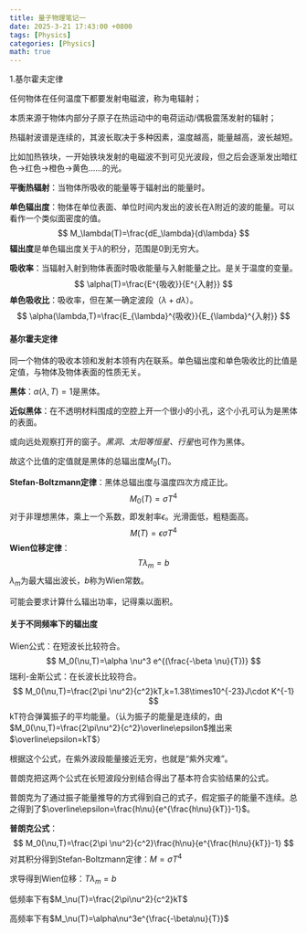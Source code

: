 ```yaml
---
title: 量子物理笔记一
date: 2025-3-21 17:43:00 +0800
tags: [Physics]
categories: [Physics]
math: true
---
```


1.基尔霍夫定律

任何物体在任何温度下都要发射电磁波，称为电辐射；

本质来源于物体内部分子原子在热运动中的电荷运动/偶极震荡发射的辐射；

热辐射波谱是连续的，其波长取决于多种因素，温度越高，能量越高，波长越短。

比如加热铁块，一开始铁块发射的电磁波不到可见光波段，但之后会逐渐发出暗红色→红色→橙色→黄色……的光。

**平衡热辐射**：当物体所吸收的能量等于辐射出的能量时。

**单色辐出度**：物体在单位表面、单位时间内发出的波长在$\lambda$附近的波的能量。可以看作一个类似面密度的值。
$$
M_\lambda(T)=\frac{dE_\lambda}{d\lambda}
$$
**辐出度**是单色辐出度关于$\lambda$的积分，范围是0到无穷大。

**吸收率**：当辐射入射到物体表面时吸收能量与入射能量之比。是关于温度的变量。
$$
\alpha(T)=\frac{E^{吸收}}{E^{入射}}
$$
**单色吸收比**：吸收率，但在某一确定波段（$\lambda+d\lambda$）。
$$
\alpha(\lambda,T)=\frac{E_{\lambda}^{吸收}}{E_{\lambda}^{入射}}
$$


#### 基尔霍夫定律

同一个物体的吸收本领和发射本领有内在联系。单色辐出度和单色吸收比的比值是定值，与物体及物体表面的性质无关。

**黑体**：$\alpha(\lambda,T)=1$是黑体。

**近似黑体**：在不透明材料围成的空腔上开一个很小的小孔，这个小孔可认为是黑体的表面。

或向远处观察打开的窗子。*黑洞、太阳等恒星、行星*也可作为黑体。

故这个比值的定值就是黑体的总辐出度$M_0(T)$。

**Stefan-Boltzmann定律**：黑体总辐出度与温度四次方成正比。
$$
M_0(T)=\sigma T^4
$$
对于非理想黑体，乘上一个系数，即发射率$\epsilon$。光滑面低，粗糙面高。
$$
M(T)=\epsilon\sigma T^4
$$
**Wien位移定律**：
$$
T\lambda_m=b
$$
$\lambda_m$为最大辐出波长，$b$称为Wien常数。

可能会要求计算什么辐出功率，记得乘以面积。

#### 关于不同频率下的辐出度

Wien公式：在短波长比较符合。
$$
M_0(\nu,T)=\alpha \nu^3 e^{(\frac{-\beta \nu}{T})}
$$
瑞利-金斯公式：在长波长比较符合。
$$
M_0(\nu,T)=\frac{2\pi \nu^2}{c^2}kT,k=1.38\times10^{-23}J\cdot K^{-1}
$$
kT符合弹簧振子的平均能量。（认为振子的能量是连续的，由$M_0(\nu,T)=\frac{2\pi\nu^2}{c^2}\overline\epsilon$推出来$\overline\epsilon=kT$）

根据这个公式，在紫外波段能量接近无穷，也就是“紫外灾难”。

普朗克把这两个公式在长短波段分别结合得出了基本符合实验结果的公式。

普朗克为了通过振子能量推导的方式得到自己的式子，假定振子的能量不连续。总之得到了$\overline\epsilon=\frac{h\nu}{e^{\frac{h\nu}{kT}}-1}$。

**普朗克公式**：
$$
M_0(\nu,T)=\frac{2\pi \nu^2}{c^2}\frac{h\nu}{e^{\frac{h\nu}{kT}}-1}
$$
对其积分得到Stefan-Boltzmann定律：$M=\sigma T^4$

求导得到Wien位移：$T\lambda_m=b$

低频率下有$M_\nu(T)=\frac{2\pi\nu^2}{c^2}kT$

高频率下有$M_\nu(T)=\alpha\nu^3e^{\frac{-\beta\nu}{T}}$

